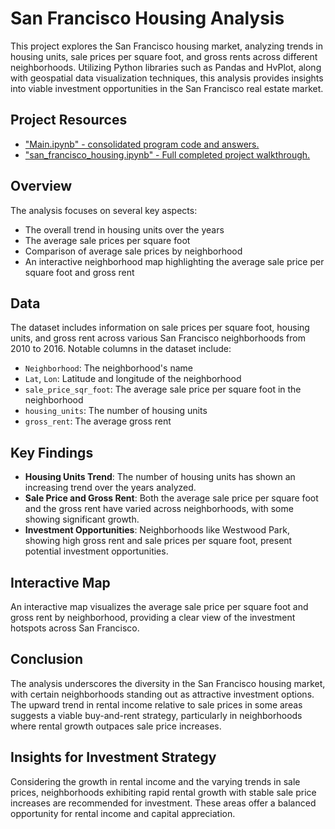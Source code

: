 # San Francisco Housing Analysis

This project explores the San Francisco housing market, analyzing trends in housing units, sale prices per square foot, and gross rents across different neighborhoods. Utilizing Python libraries such as Pandas and HvPlot, along with geospatial data visualization techniques, this analysis provides insights into viable investment opportunities in the San Francisco real estate market.

## Project Resources

- ["Main.ipynb" - consolidated program code and answers.](https://github.com/jancichocki/Module_6_Challenge/blob/main/Main.ipynb)
- ["san_francisco_housing.ipynb" - Full completed project walkthrough.](https://github.com/jancichocki/Module_6_Challenge/blob/main/san_francisco_housing.ipynb)


## Overview

The analysis focuses on several key aspects:

- The overall trend in housing units over the years
- The average sale prices per square foot
- Comparison of average sale prices by neighborhood
- An interactive neighborhood map highlighting the average sale price per square foot and gross rent

## Data

The dataset includes information on sale prices per square foot, housing units, and gross rent across various San Francisco neighborhoods from 2010 to 2016. Notable columns in the dataset include:

- `Neighborhood`: The neighborhood's name
- `Lat`, `Lon`: Latitude and longitude of the neighborhood
- `sale_price_sqr_foot`: The average sale price per square foot in the neighborhood
- `housing_units`: The number of housing units
- `gross_rent`: The average gross rent

## Key Findings

- **Housing Units Trend**: The number of housing units has shown an increasing trend over the years analyzed.
- **Sale Price and Gross Rent**: Both the average sale price per square foot and the gross rent have varied across neighborhoods, with some showing significant growth.
- **Investment Opportunities**: Neighborhoods like Westwood Park, showing high gross rent and sale prices per square foot, present potential investment opportunities.

## Interactive Map

An interactive map visualizes the average sale price per square foot and gross rent by neighborhood, providing a clear view of the investment hotspots across San Francisco.

## Conclusion

The analysis underscores the diversity in the San Francisco housing market, with certain neighborhoods standing out as attractive investment options. The upward trend in rental income relative to sale prices in some areas suggests a viable buy-and-rent strategy, particularly in neighborhoods where rental growth outpaces sale price increases.

## Insights for Investment Strategy

Considering the growth in rental income and the varying trends in sale prices, neighborhoods exhibiting rapid rental growth with stable sale price increases are recommended for investment. These areas offer a balanced opportunity for rental income and capital appreciation.
